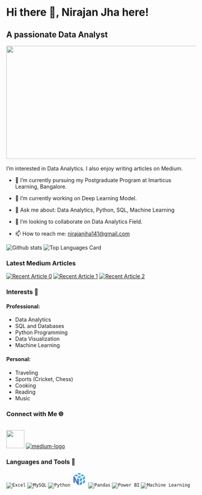 # Hi there 👋, Nirajan Jha here!
## A passionate Data Analyst

<p align="center">
  <img src="https://images.pexels.com/photos/265087/pexels-photo-265087.jpeg?auto=compress&cs=tinysrgb&w=1260&h=750&dpr=2"height="300px" width="1000px">
</p>
<p>
I’m interested in Data Analytics. I also enjoy writing articles on Medium. 

</p>

- 🌱 I’m currently pursuing my Postgraduate Program at Imarticus Learning, Bangalore.
- 🔭 I’m currently working on Deep Learning Model.

- 💬 Ask me about: Data Analytics, Python, SQL, Machine Learning

- 🤝 I’m looking to collaborate on Data Analytics Field.
- 📫 How to reach me: <a href="mailto:nirajanjha141@gmail.com">nirajanjha141@gmail.com</a>


![Github stats](https://github-readme-stats.vercel.app/api?username=nirajan-jha&theme=highcontrast&show_icons=true&count_private=true)
![Top Languages Card](https://github-readme-stats.vercel.app/api/top-langs/?username=nirajan-jha&layout=compact)


### Latest Medium Articles

<a target="_blank" href="https://github-readme-medium-recent-article.vercel.app/medium/@nirajan_DataAnalyst/0"><img src="https://github-readme-medium-recent-article.vercel.app/medium/@nirajan_DataAnalyst/0" alt="Recent Article 0"></a>
<a target="_blank" href="https://github-readme-medium-recent-article.vercel.app/medium/@nirajan_DataAnalyst/1"><img src="https://github-readme-medium-recent-article.vercel.app/medium/@nirajan_DataAnalyst/1" alt="Recent Article 1"></a>
<a target="_blank" href="https://github-readme-medium-recent-article.vercel.app/medium/@nirajan_DataAnalyst/2"><img src="https://github-readme-medium-recent-article.vercel.app/medium/@nirajan_DataAnalyst/2" alt="Recent Article 2"></a>


### Interests 🌟

#### Professional:
- Data Analytics
- SQL and Databases
- Python Programming
- Data Visualization
- Machine Learning


#### Personal:
- Traveling
- Sports (Cricket, Chess)
- Cooking
- Reading
- Music


### Connect with Me 🌐
<br /> [<img width="48" height="48" src="https://img.icons8.com/color/48/linkedin.png">](https://www.linkedin.com/in/nirajan-jha/) [<img width="50" height="50" src="https://img.icons8.com/ios-filled/50/medium-logo.png" alt="medium-logo"/>](https://medium.com/@nirajan_DataAnalyst)


### Languages and Tools 🦄

<code><img height="40" src="https://img.icons8.com/color/48/000000/microsoft-excel-2019.png" alt="Excel"></code>
<code><img height="40" src="https://img.icons8.com/color/48/000000/mysql.png" alt="MySQL"></code>
<code><img height="40" src="https://user-images.githubusercontent.com/28517335/102723536-9f979480-432e-11eb-8552-fdb39e939362.png" alt="Python"></code>
<code><img height="40" src="https://raw.githubusercontent.com/github/explore/main/topics/numpy/numpy.png" alt="NumPy"></code>
<code><img height="40" src="https://camo.githubusercontent.com/083b3dd4d2b32c186b4a672a2d4bbbe02fd8b635be138614af59cc9d5e3ef3e9/68747470733a2f2f696d672e69636f6e73382e636f6d2f636f6c6f722f34382f70616e6461732e706e67" alt="Pandas"></code>
<code><img height="40" src="https://camo.githubusercontent.com/f9a8f89615c8a74e7462539290f74e295aa06c6074d740203d701266bc257da3/68747470733a2f2f696d672e69636f6e73382e636f6d2f636f6c6f722f34382f706f7765722d62692d323032312e706e67" alt="Power BI"></code>
<code><img height="40" src="https://miro.medium.com/v2/resize:fit:1400/format:webp/1*cG6U1qstYDijh9bPL42e-Q.jpeg" alt="Machine Learning"></code>



